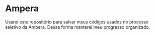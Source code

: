 # Ampera
Usarei este repositório para salvar meus códigos usados no processo seletivo da Ampera. 
Dessa forma manterei meu progresso organizado.
